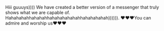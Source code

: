 Hiii guuuys)))) We have created a better version of a messenger that truly shows what we are capable of. Hahahahahhahahahhahahahahahahhahahahahah)))))).
♥♥♥You can admire and worship us♥♥♥
